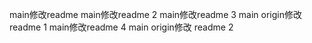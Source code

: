 main修改readme
main修改readme 2
main修改readme 3
main origin修改 readme 1
main修改readme 4
main origin修改 readme 2
